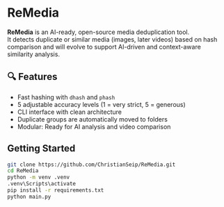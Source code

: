 # ReMedia

**ReMedia** is an AI-ready, open-source media deduplication tool.  
It detects duplicate or similar media (images, later videos) based on hash comparison and will evolve to support AI-driven and context-aware similarity analysis.

## 🔍 Features

- Fast hashing with `dhash` and `phash`
- 5 adjustable accuracy levels (1 = very strict, 5 = generous)
- CLI interface with clean architecture
- Duplicate groups are automatically moved to folders
- Modular: Ready for AI analysis and video comparison

## Getting Started

```bash
git clone https://github.com/ChristianSeip/ReMedia.git
cd ReMedia
python -m venv .venv
.venv\Scripts\activate
pip install -r requirements.txt
python main.py

